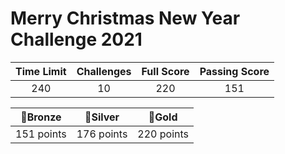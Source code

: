 # Merry Christmas New Year Challenge 2021

| Time Limit | Challenges | Full Score | Passing Score |
|:----------:|:----------:|:----------:|:-------------:|
| 240        | 10         | 220        | 151           |

|   🥉Bronze  |   🥈Silver  |    🥇Gold   |
|:----------:|:----------:|:----------:|
| 151 points | 176 points | 220 points |

